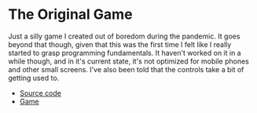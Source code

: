 # The Original Game

Just a silly game I created out of boredom during the pandemic. It goes beyond that though, given that this was the first time I felt like I really started to grasp programming fundamentals. It haven't worked on it in a while though, and in it's current state, it's not optimized for mobile phones and other small screens. I've also been told that the controls take a bit of getting used to.

- [Source code](https://github.com/paglobal/the-original-game)
- [Game](https://paglobal.github.io/the-original-game)
